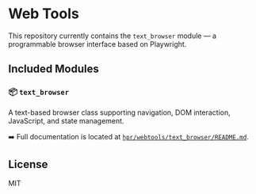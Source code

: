 # Web Tools

This repository currently contains the `text_browser` module — a programmable browser interface based on Playwright.

## Included Modules

### 📦 `text_browser`  
A text-based browser class supporting navigation, DOM interaction, JavaScript, and state management.

➡️ Full documentation is located at [`hpr/webtools/text_browser/README.md`](hpr/webtools/text_browser/README.md).

## License
MIT